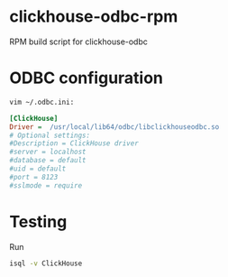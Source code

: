 # clickhouse-odbc-rpm
RPM build script for clickhouse-odbc

# ODBC configuration
```bash
vim ~/.odbc.ini:
```
```ini
[ClickHouse]
Driver =  /usr/local/lib64/odbc/libclickhouseodbc.so
# Optional settings:
#Description = ClickHouse driver
#server = localhost
#database = default
#uid = default
#port = 8123
#sslmode = require
```

# Testing

Run
```bash
isql -v ClickHouse
```

